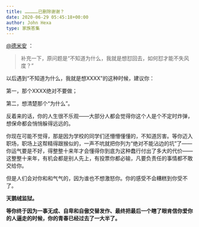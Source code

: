 ```yaml
---
title: ……………已删除谢谢？
date: 2020-06-29 05:45:18+00:00
author: John Hexa
type: 家族答集
---
```

[@德米安](https://www.zhihu.com/people/91f5b2a10b5555e518686a83b11aed42) ：


> 补充一下，原问题是“不知道为什么，我就是想怼回去，如何怼才能不失风度？”  


以后遇到“不知道为什么，我就是想XXXX”的这种时候，建议你：

第一，那个XXXX绝对不要做；

第二，想清楚那个“为什么”。

反着来的话，你的人生很不乐观——大部分人都会觉得你这个人是个不定时炸弹，想保命都会悄悄躲得远远的。

你现在可能不觉得，那是因为学校的同学们还懵懵懂懂的，不知道厉害。等你迈入职场，职场上这帮精得跟猴似的，一声不吭就把你列为“绝对不能沾边的坑”了——你运气要是不好，得整整十来年才会懂得你到底为这种蠢行付出了多大的代价——这整整十来年，有机会都是别人先上，有投票你都必输，凡要负责任的事情都不敢交给你。

但是人们会对你和和气气的，因为谁也不想激怒你。你的感受不会糟糕到你受不了。

**天鹅绒监狱。**

**等你终于因为一事无成、自卑和自傲交替发作、最终把最后一个瞎了眼肯信你爱你的人逼走的时候，你的青春已经过去了一大半了。**


